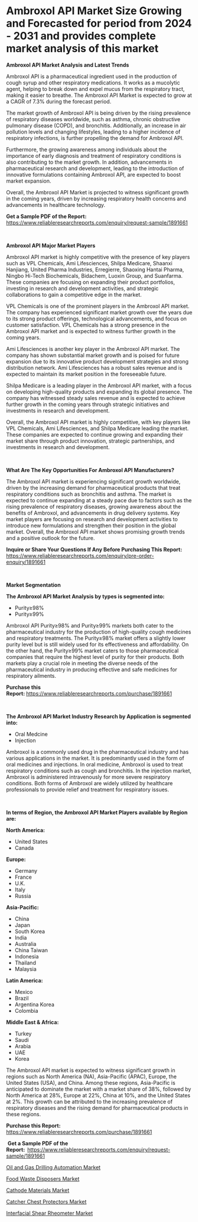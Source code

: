 <p><h1>Ambroxol API Market Size Growing and Forecasted for period from 2024 - 2031 and provides complete market analysis of this market</h1></p><p><strong>Ambroxol API Market Analysis and Latest Trends</strong></p>
<p><p>Ambroxol API is a pharmaceutical ingredient used in the production of cough syrup and other respiratory medications. It works as a mucolytic agent, helping to break down and expel mucus from the respiratory tract, making it easier to breathe. The Ambroxol API Market is expected to grow at a CAGR of 7.3% during the forecast period.</p><p>The market growth of Ambroxol API is being driven by the rising prevalence of respiratory diseases worldwide, such as asthma, chronic obstructive pulmonary disease (COPD), and bronchitis. Additionally, an increase in air pollution levels and changing lifestyles, leading to a higher incidence of respiratory infections, is further propelling the demand for Ambroxol API.</p><p>Furthermore, the growing awareness among individuals about the importance of early diagnosis and treatment of respiratory conditions is also contributing to the market growth. In addition, advancements in pharmaceutical research and development, leading to the introduction of innovative formulations containing Ambroxol API, are expected to boost market expansion.</p><p>Overall, the Ambroxol API Market is projected to witness significant growth in the coming years, driven by increasing respiratory health concerns and advancements in healthcare technology.</p></p>
<p><strong>Get a Sample PDF of the Report:&nbsp;</strong> <a href="https://www.reliableresearchreports.com/enquiry/request-sample/1891661">https://www.reliableresearchreports.com/enquiry/request-sample/1891661</a></p>
<p>&nbsp;</p>
<p><strong>Ambroxol API Major Market Players</strong></p>
<p><p>Ambroxol API market is highly competitive with the presence of key players such as VPL Chemicals, Ami Lifesciences, Shilpa Medicare, Shaanxi Hanjiang, United Pharma Industries, Erregierre, Shaoxing Hantai Pharma, Ningbo Hi-Tech Biochemicals, Bidachem, Luoxin Group, and Suanfarma. These companies are focusing on expanding their product portfolios, investing in research and development activities, and strategic collaborations to gain a competitive edge in the market.</p><p>VPL Chemicals is one of the prominent players in the Ambroxol API market. The company has experienced significant market growth over the years due to its strong product offerings, technological advancements, and focus on customer satisfaction. VPL Chemicals has a strong presence in the Ambroxol API market and is expected to witness further growth in the coming years.</p><p>Ami Lifesciences is another key player in the Ambroxol API market. The company has shown substantial market growth and is poised for future expansion due to its innovative product development strategies and strong distribution network. Ami Lifesciences has a robust sales revenue and is expected to maintain its market position in the foreseeable future.</p><p>Shilpa Medicare is a leading player in the Ambroxol API market, with a focus on developing high-quality products and expanding its global presence. The company has witnessed steady sales revenue and is expected to achieve further growth in the coming years through strategic initiatives and investments in research and development.</p><p>Overall, the Ambroxol API market is highly competitive, with key players like VPL Chemicals, Ami Lifesciences, and Shilpa Medicare leading the market. These companies are expected to continue growing and expanding their market share through product innovation, strategic partnerships, and investments in research and development.</p></p>
<p>&nbsp;</p>
<p><strong>What Are The Key Opportunities For Ambroxol API Manufacturers?</strong></p>
<p><p>The Ambroxol API market is experiencing significant growth worldwide, driven by the increasing demand for pharmaceutical products that treat respiratory conditions such as bronchitis and asthma. The market is expected to continue expanding at a steady pace due to factors such as the rising prevalence of respiratory diseases, growing awareness about the benefits of Ambroxol, and advancements in drug delivery systems. Key market players are focusing on research and development activities to introduce new formulations and strengthen their position in the global market. Overall, the Ambroxol API market shows promising growth trends and a positive outlook for the future.</p></p>
<p><strong>Inquire or Share Your Questions If Any Before Purchasing This Report:</strong> <a href="https://www.reliableresearchreports.com/enquiry/pre-order-enquiry/1891661">https://www.reliableresearchreports.com/enquiry/pre-order-enquiry/1891661</a></p>
<p>&nbsp;</p>
<p><strong>Market Segmentation</strong></p>
<p><strong>The Ambroxol API Market Analysis by types is segmented into:</strong></p>
<p><ul><li>Purity≥98%</li><li>Purity≥99%</li></ul></p>
<p><p>Ambroxol API Purity≥98% and Purity≥99% markets both cater to the pharmaceutical industry for the production of high-quality cough medicines and respiratory treatments. The Purity≥98% market offers a slightly lower purity level but is still widely used for its effectiveness and affordability. On the other hand, the Purity≥99% market caters to those pharmaceutical companies that require the highest level of purity for their products. Both markets play a crucial role in meeting the diverse needs of the pharmaceutical industry in producing effective and safe medicines for respiratory ailments.</p></p>
<p><strong>Purchase this Report:&nbsp;</strong><a href="https://www.reliableresearchreports.com/purchase/1891661">https://www.reliableresearchreports.com/purchase/1891661</a></p>
<p>&nbsp;</p>
<p><strong>The Ambroxol API Market Industry Research by Application is segmented into:</strong></p>
<p><ul><li>Oral Medcine</li><li>Injection</li></ul></p>
<p><p>Ambroxol is a commonly used drug in the pharmaceutical industry and has various applications in the market. It is predominantly used in the form of oral medicines and injections. In oral medicine, Ambroxol is used to treat respiratory conditions such as cough and bronchitis. In the injection market, Ambroxol is administered intravenously for more severe respiratory conditions. Both forms of Ambroxol are widely utilized by healthcare professionals to provide relief and treatment for respiratory issues.</p></p>
<p>&nbsp;</p>
<p><strong>In terms of Region, the Ambroxol API Market Players available by Region are:</strong></p>
<p>
    <p> <strong> North America: </strong>
        <ul>
            <li>United States</li>
            <li>Canada</li>
        </ul>
        </p> 
    <p> <strong> Europe: </strong>
        <ul>
            <li>Germany</li>
            <li>France</li>
            <li>U.K.</li>
            <li>Italy</li>
            <li>Russia</li>
        </ul>
        </p> 
    <p> <strong> Asia-Pacific: </strong>
        <ul>
            <li>China</li>
            <li>Japan</li>
            <li>South Korea</li>
            <li>India</li>
            <li>Australia</li>
            <li>China Taiwan</li>
            <li>Indonesia</li>
            <li>Thailand</li>
            <li>Malaysia</li>
        </ul>
        </p> 
    <p> <strong> Latin America: </strong>
        <ul>
            <li>Mexico</li>
            <li>Brazil</li>
            <li>Argentina Korea</li>
            <li>Colombia</li>
        </ul>
        </p> 
    <p> <strong> Middle East & Africa: </strong>
        <ul>
            <li>Turkey</li>
            <li>Saudi</li>
            <li>Arabia</li>
            <li>UAE</li>
            <li>Korea</li>
        </ul>
    </p>
    </p>
<p><p>The Ambroxol API market is expected to witness significant growth in regions such as North America (NA), Asia-Pacific (APAC), Europe, the United States (USA), and China. Among these regions, Asia-Pacific is anticipated to dominate the market with a market share of 38%, followed by North America at 28%, Europe at 22%, China at 10%, and the United States at 2%. This growth can be attributed to the increasing prevalence of respiratory diseases and the rising demand for pharmaceutical products in these regions.</p></p>
<p><strong>Purchase this Report: </strong><a href="https://www.reliableresearchreports.com/purchase/1891661">https://www.reliableresearchreports.com/purchase/1891661</a></p>
<p>&nbsp;<strong>Get a Sample PDF of the Report:&nbsp;&nbsp;</strong><a href="https://www.reliableresearchreports.com/enquiry/request-sample/1891661">https://www.reliableresearchreports.com/enquiry/request-sample/1891661</a></p>
<p><strong></strong></p>
<p><p><a href="https://frill-swim-3cd.notion.site/Oil-and-Gas-Drilling-Automation-Market-Share-Market-New-Trends-Analysis-Report-By-Type-By-Applica-f00ab47c477b4f1cbc0a3e700b4643ec">Oil and Gas Drilling Automation Market</a></p><p><a href="https://meowing-lemming-dd3.notion.site/Food-Waste-Disposers-Market-Size-Furnishes-Valuable-Information-Encompassing-Market-Share-Market-Tr-218eae43a7a148d7a64302fe1cea8207">Food Waste Disposers Market</a></p><p><a href="https://view.publitas.com/reportprime-1/cathode-materials-market-size-focuses-on-market-dynamics-in-depth-analysis-and-future-projections-of-its-market-forecasted-for-period-from-2024-to-2031/">Cathode Materials Market</a></p><p><a href="https://view.publitas.com/reportprime-1/catcher-chest-protectors-market-research-report-the-key-to-successful-business-strategy-forecasted-for-period-from-2024-2031/">Catcher Chest Protectors Market</a></p><p><a href="https://github.com/lataunyatinikmelvin59ilbd0dv/Market-Research-Report-List-1/blob/main/interfacial-shear-rheometer-market.md">Interfacial Shear Rheometer Market</a></p></p>